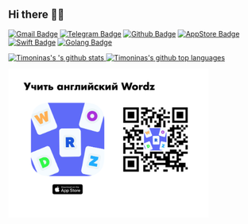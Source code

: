 ## Hi there 👋🍪


[![Gmail Badge](https://img.shields.io/badge/Gmail-D14836?style=for-the-badge&logo=gmail&logoColor=white&link=mailto:dotruger.37@gmail.com)](mailto:dotruger.37@gmail.com)
[![Telegram Badge](https://img.shields.io/badge/Telegram-2CA5E0?style=for-the-badge&logo=telegram&logoColor=white&link=https://t.me/timoninas)](https://t.me/timoninas)
[![Github Badge](https://img.shields.io/badge/GitHub-100000?style=for-the-badge&logo=github&logoColor=white&link=https://github.com/timoninas)](https://github.com/timoninas)
[![AppStore Badge](https://img.shields.io/badge/App_Store-0D96F6?style=for-the-badge&logo=app-store&logoColor=white&link=https://apps.apple.com/us/app/id1532638866)](https://apps.apple.com/us/app/id1532638866)
[![Swift Badge](https://img.shields.io/badge/Swift-FA7343?style=for-the-badge&logo=swift&logoColor=white)](https://github.com/timoninas)
[![Golang Badge](https://img.shields.io/badge/Go-00ADD8?style=for-the-badge&logo=go&logoColor=white)](https://github.com/timoninas)


<a href="https://github.com/timoninas">
    <img height="180em" src="https://github-readme-stats.vercel.app/api?username=timoninas&layout=compact?show_icons=true&count_private=true&theme=vue&disable_animations=true" alt="Timoninas's 's github stats" />
    <img height="180em" src="https://github-readme-stats.vercel.app/api/top-langs/?username=timoninas&langs_count=6&count_private=true&layout=compact&theme=vue&disable_animations=true&hide=Makefile" alt="Timoninas's github top languages"/>
</a>

<p align="left">
  <img class = "wordz" height=300px src = "https://github.com/OlegGibadulin/WordzApp/blob/master/img/presentation.png" link="https://apps.apple.com/us/app/id1532638866">
</p>

<!--
**timoninas/timoninas** is a ✨ _special_ ✨ repository because its `README.md` (this file) appears on your GitHub profile.

Here are some ideas to get you started:

- 🔭 I’m currently working on Wordz 2
- 🌱 I’m currently learning Golang
- 👯 I’m looking to collaborate on ...
- 🤔 I’m looking for help with ...
- 💬 Ask me about ...
- 📫 How to reach me: ...
- 😄 Pronouns: ...
- ⚡ Fun fact: ...
-->
